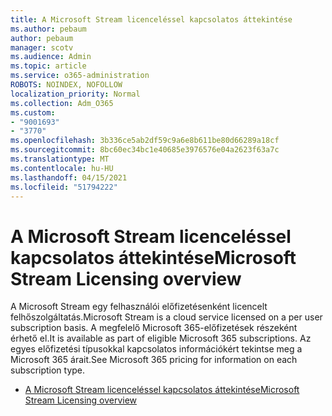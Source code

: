 ```yaml
---
title: A Microsoft Stream licenceléssel kapcsolatos áttekintése
ms.author: pebaum
author: pebaum
manager: scotv
ms.audience: Admin
ms.topic: article
ms.service: o365-administration
ROBOTS: NOINDEX, NOFOLLOW
localization_priority: Normal
ms.collection: Adm_O365
ms.custom:
- "9001693"
- "3770"
ms.openlocfilehash: 3b336ce5ab2df59c9a6e8b611be80d66289a18cf
ms.sourcegitcommit: 8bc60ec34bc1e40685e3976576e04a2623f63a7c
ms.translationtype: MT
ms.contentlocale: hu-HU
ms.lasthandoff: 04/15/2021
ms.locfileid: "51794222"
---
```

# <a name="microsoft-stream-licensing-overview"></a><span data-ttu-id="dbfa5-102">A Microsoft Stream licenceléssel kapcsolatos áttekintése</span><span class="sxs-lookup"><span data-stu-id="dbfa5-102">Microsoft Stream Licensing overview</span></span>

<span data-ttu-id="dbfa5-103">A Microsoft Stream egy felhasználói előfizetésenként licencelt felhőszolgáltatás.</span><span class="sxs-lookup"><span data-stu-id="dbfa5-103">Microsoft Stream is a cloud service licensed on a per user subscription basis.</span></span> <span data-ttu-id="dbfa5-104">A megfelelő Microsoft 365-előfizetések részeként érhető el.</span><span class="sxs-lookup"><span data-stu-id="dbfa5-104">It is available as part of eligible Microsoft 365 subscriptions.</span></span> <span data-ttu-id="dbfa5-105">Az egyes előfizetési típusokkal kapcsolatos információkért tekintse meg a Microsoft 365 árait.</span><span class="sxs-lookup"><span data-stu-id="dbfa5-105">See Microsoft 365 pricing for information on each subscription type.</span></span>

- [<span data-ttu-id="dbfa5-106">A Microsoft Stream licenceléssel kapcsolatos áttekintése</span><span class="sxs-lookup"><span data-stu-id="dbfa5-106">Microsoft Stream Licensing overview</span></span>](https://docs.microsoft.com/stream/license-overview)